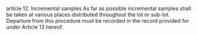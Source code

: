 article 12: Incremental samples
As far as possible incremental samples shall be taken at various places distributed throughout the lot or sub-lot. Departure from this procedure must be recorded in the record provided for under Article 13 hereof.
<ul>
</ul>